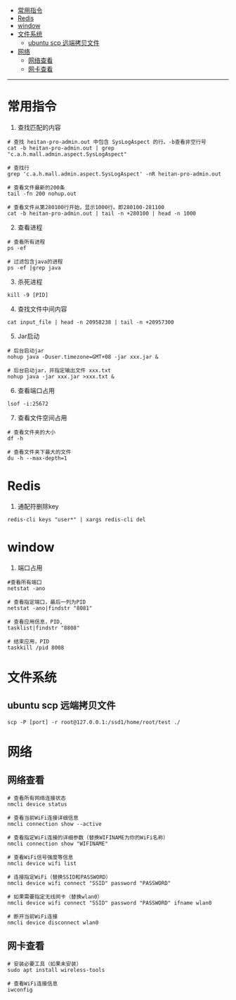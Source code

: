 - [常用指令](#常用指令)
- [Redis](#redis)
- [window](#window)
- [文件系统](#文件系统)
  - [ubuntu scp 远端拷贝文件](#ubuntu-scp-远端拷贝文件)
- [网络](#网络)
  - [网络查看](#网络查看)
  - [网卡查看](#网卡查看)

---

# 常用指令

1. 查找匹配的内容

```shell
# 查找 heitan-pro-admin.out 中包含 SysLogAspect 的行。-b查看非空行号
cat -b heitan-pro-admin.out | grep  "c.a.h.mall.admin.aspect.SysLogAspect"

# 查找行
grep 'c.a.h.mall.admin.aspect.SysLogAspect' -nR heitan-pro-admin.out

# 查看文件最新的200条
tail -fn 200 nohup.out 

# 查看文件从第280100行开始，显示1000行。即280100-281100
cat -b heitan-pro-admin.out | tail -n +280100 | head -n 1000
```

2. 查看进程

```shell
# 查看所有进程
ps -ef

# 过滤包含java的进程
ps -ef |grep java
```

3. 杀死进程

```shell
kill -9 [PID]
```

4. 查找文件中间内容

```shell
cat input_file | head -n 20958238 | tail -n +20957300
```

5. Jar启动

```shell
# 后台启动jar
nohup java -Duser.timezone=GMT+08 -jar xxx.jar &

# 后台启动jar，并指定输出文件 xxx.txt
nohup java -jar xxx.jar >xxx.txt &
```

6. 查看端口占用

```shell
lsof -i:25672
```

7. 查看文件空间占用

```shell
# 查看文件夹的大小
df -h

# 查看文件夹下最大的文件
du -h --max-depth=1 
```

# Redis

1. 通配符删除key

```shell
redis-cli keys "user*" | xargs redis-cli del
```

# window

1. 端口占用

```shell
#查看所有端口
netstat -ano

# 查看指定端口，最后一列为PID
netstat -ano|findstr "8081"

# 查看应用信息，PID,
tasklist|findstr "8808"

# 结束应用，PID
taskkill /pid 8008
```


# 文件系统
## ubuntu scp 远端拷贝文件
```shell
scp -P [port] -r root@127.0.0.1:/ssd1/home/root/test ./
```

# 网络

## 网络查看
```shell
# 查看所有网络连接状态
nmcli device status

# 查看当前WiFi连接详细信息
nmcli connection show --active

# 查看指定WiFi连接的详细参数（替换WIFINAME为你的WiFi名称）
nmcli connection show "WIFINAME"

# 查看WiFi信号强度等信息
nmcli device wifi list

# 连接指定WiFi（替换SSID和PASSWORD）
nmcli device wifi connect "SSID" password "PASSWORD"

# 如果需要指定无线网卡（替换wlan0）
nmcli device wifi connect "SSID" password "PASSWORD" ifname wlan0

# 断开当前WiFi连接
nmcli device disconnect wlan0
```

## 网卡查看
```shell
# 安装必要工具（如果未安装）
sudo apt install wireless-tools

# 查看WiFi连接信息
iwconfig
```